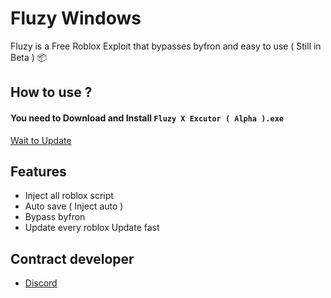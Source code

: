 # Fluzy Windows

Fluzy is a Free Roblox Exploit that bypasses byfron and easy to use ( Still in Beta ) 📦


## How to use ?

#### You need to Download and Install `Fluzy X Excutor ( Alpha ).exe`

[Wait to Update](https://discord.gg/gjEWm4UEM5)

## Features

- Inject all roblox script
- Auto save ( Inject auto )
- Bypass byfron
- Update every roblox Update fast

## Contract developer

- [Discord](https://discord.gg/gjEWm4UEM5)
